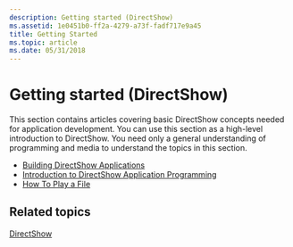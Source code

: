 ```yaml
---
description: Getting started (DirectShow)
ms.assetid: 1e0451b0-ff2a-4279-a73f-fadf717e9a45
title: Getting Started
ms.topic: article
ms.date: 05/31/2018
---
```


# Getting started (DirectShow)

This section contains articles covering basic DirectShow concepts needed for application development. You can use this section as a high-level introduction to DirectShow. You need only a general understanding of programming and media to understand the topics in this section.

-   [Building DirectShow Applications](setting-up-the-build-environment.md)
-   [Introduction to DirectShow Application Programming](introduction-to-directshow-application-programming.md)
-   [How To Play a File](how-to-play-a-file.md)

## Related topics

<dl> <dt>

[DirectShow](directshow.md)
</dt> </dl>

 

 



